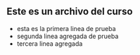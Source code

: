 ## Este es un archivo del curso
* esta es la primera linea de prueba
* segunda linea agregada de prueba
* tercera linea agregada